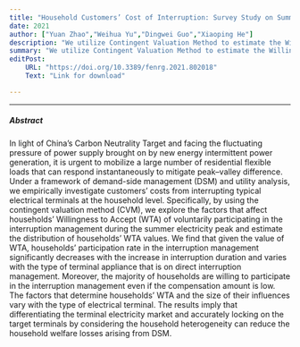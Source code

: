 ```yaml
---
title: "Household Customers’ Cost of Interruption: Survey Study on Summer Electricity Peak of Xi’an City." 
date: 2021
author: ["Yuan Zhao","Weihua Yu","Dingwei Guo","Xiaoping He"] 
description: "We utilize Contingent Valuation Method to estimate the Willingness to Accept of a Direct Load Control program. Published in the Frontiers in Energy Research, 2022." 
summary: "We utilize Contingent Valuation Method to estimate the Willingness to Accept of a Direct Load Control program." 
editPost:
    URL: "https://doi.org/10.3389/fenrg.2021.802018"
    Text: "Link for download"

---
```


---

##### Abstract

In light of China’s Carbon Neutrality Target and facing the fluctuating pressure of power supply brought on by new energy intermittent power generation, it is urgent to mobilize a large number of residential flexible loads that can respond instantaneously to mitigate peak–valley difference. Under a framework of demand-side management (DSM) and utility analysis, we empirically investigate customers’ costs from interrupting typical electrical terminals at the household level. Specifically, by using the contingent valuation method (CVM), we explore the factors that affect households’ Willingness to Accept (WTA) of voluntarily participating in the interruption management during the summer electricity peak and estimate the distribution of households’ WTA values. We find that given the value of WTA, households’ participation rate in the interruption management significantly decreases with the increase in interruption duration and varies with the type of terminal appliance that is on direct interruption management. Moreover, the majority of households are willing to participate in the interruption management even if the compensation amount is low. The factors that determine households’ WTA and the size of their influences vary with the type of electrical terminal. The results imply that differentiating the terminal electricity market and accurately locking on the target terminals by considering the household heterogeneity can reduce the household welfare losses arising from DSM.
